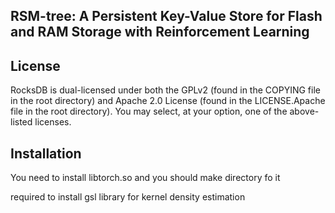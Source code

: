 ## RSM-tree: A Persistent Key-Value Store for Flash and RAM Storage with Reinforcement Learning

## License

RocksDB is dual-licensed under both the GPLv2 (found in the COPYING file in the root directory) and Apache 2.0 License (found in the LICENSE.Apache file in the root directory).  You may select, at your option, one of the above-listed licenses.

## Installation

You need to install libtorch.so and you should make directory fo it

required to install gsl library for kernel density estimation
